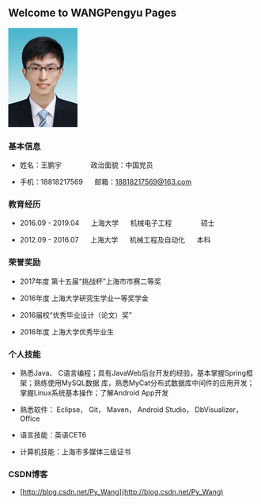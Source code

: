 ## Welcome to WANGPengyu Pages
![GitHub Logo](/images/photo.jpg)
### 基本信息
- 姓名：王鹏宇               政治面貌：中国党员

- 手机：18818217569      邮箱：18818217569@163.com

### 教育经历
- 2016.09 - 2019.04      上海大学      机械电子工程               硕士

- 2012.09 - 2016.07      上海大学      机械工程及自动化      本科

### 荣誉奖励
- 2017年度 第十五届“挑战杯”上海市市赛二等奖

- 2016年度 上海大学研究生学业一等奖学金

- 2016届校“优秀毕业设计（论文）奖”

- 2016年度 上海大学优秀毕业生

### 个人技能
- 熟悉Java、 C语言编程；具有JavaWeb后台开发的经验，基本掌握Spring框架；熟练使用MySQL数据
库，熟悉MyCat分布式数据库中间件的应用开发；掌握Linux系统基本操作；了解Android App开发

- 熟悉软件： Eclipse， Git， Maven， Android Studio， DbVisualizer， Office

- 语言技能：英语CET6

- 计算机技能：上海市多媒体三级证书

### CSDN博客
- [http://blog.csdn.net/Py_Wang](http://blog.csdn.net/Py_Wang) 


